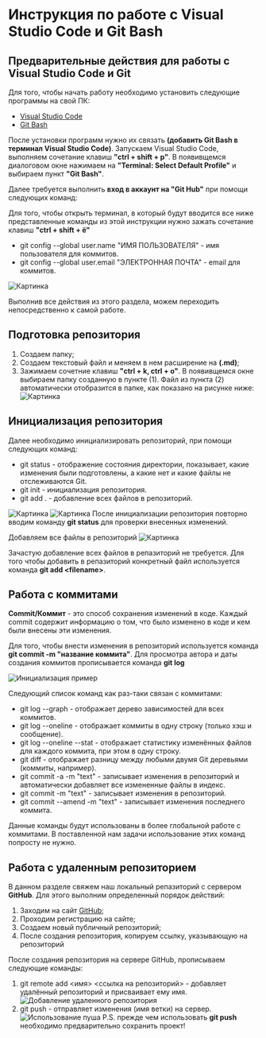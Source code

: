 # Инструкция по работе с Visual Studio Code и Git Bash

## Предварительные действия для работы с Visual Studio Code и Git
Для того, чтобы начать работу необходимо установить следующие программы на свой ПК:
* [Visual Studio Code](https://code.visualstudio.com/download) 
* [Git Bash](https://git-scm.com/download/win)

После установки программ нужно их связать **(добавить Git Bash в терминал Visual Studio Code)**. Запускаем Visual Studio Code, выполняем сочетание клавиш **"ctrl + shift + p"**. В появивщемся диалоговом окне нажимаем на **"Terminal: Select Default Profile"** и выбираем пункт **"Git Bash"**.

Далее требуется выполнить **вход в аккаунт на "Git Hub"** при помощи следующих команд:

Для того, чтобы открыть терминал, в который будут вводится все ниже представленные команды из этой инструкции нужно зажать сочетание клавиш **"ctrl + shift + ё"**

* git config --global user.name "ИМЯ ПОЛЬЗОВАТЕЛЯ" - имя пользователя для коммитов.
* git config --global user.email "ЭЛЕКТРОННАЯ ПОЧТА" - email для коммитов.

![Картинка](https://i.imgur.com/AkfZCgo.jpg)

Выполнив все действия из этого раздела, можем переходить непосредственно к самой работе.

## Подготовка репозитория
1. Создаем папку;
2. Создаем текстовый файл и меняем в нем расширение на **(.md)**;
3. Зажимаем сочетние клавиш **"ctrl + k, ctrl + o"**. В появивщемся окне выбираем папку созданную в пункте (1). Файл из пункта (2) автоматически отобразится в папке, как показано на рисунке ниже:
![Картинка](https://i.imgur.com/0zSnovF.jpg)

## Инициализация репозитория
Далее необходимо инициализировать репозиторий, при помощи следующих команд:
* git status - отображение состояния директории, показывает, какие изменения были подготовлены, а какие нет и какие файлы не отслеживаются Git.
* git init - инициализация репозитория.
* git add . - добавление всех файлов в репозиторий.

![Картинка](https://i.imgur.com/wZPlSFp.jpg)
![Картинка](https://i.imgur.com/ChHgRdx.jpg)
После инициализации репозитория повторно вводим команду **git status** для проверки внесенных изменений.

Добавляем все файлы в репозиторий
![Картинка](https://i.imgur.com/qKf2x21.jpg)

Зачастую добавление всех файлов в репазиторий не требуется. Для того чтобы добавить в репазиторий конкретный файл используется команда
**git add <filenamе>**.

## Работа с коммитами

**Commit/Коммит** - это способ сохранения изменений в коде. Каждый commit содержит информацию о том, что было изменено в коде и кем были внесены эти изменения.

Для того, чтобы внести изменения в репозиторий используется команда **git commit -m "название коммита"**. Для просмотра автора и даты создания коммитов прописывается команда **git log**

![Инициализация пример](https://i.imgur.com/iD7sRb0.png)

Следующий список команд как раз-таки связан с коммитами:
* git log --graph - отображает дерево зависимостей для всех коммитов.
* git log --oneline - отображает коммиты в одну строку (только хэш и сообщение).
* git log --oneline --stat - отображает статистику изменённых файлов для каждого коммита, при этом в одну строку.
* git diff - отображает разницу между любыми двумя Git деревьями (коммиты, например).
* git commit -a -m "text" - записывает изменения в репозиторий и автоматически добавляет все измененные файлы в индекс.
* git commit -m "text" - записывает изменения в репозиторий.
* git commit --amend -m "text" - записывает изменения последнего коммита.

Данные команды будут использованы в более глобальной работе с коммитами. В поставленной нам задачи использование этих команд попросту не нужно.

## Работа с удаленным репозиторием
В данном разделе свяжем наш локальный репазиторий с сервером **GitHub**. Для этого выполним определенный порядок действий:

1. Заходим на сайт [GitHub](https://github.com/ "Ссылка на сайт гитхаба");
2. Проходим регистрацию на сайте;
3. Создаем новый публичный репозиторий;
4. После создания репозитория, копируем ссылку, указывающую на репозиторий

После создания репозитория на сервере GitHub, прописываем следующие команды:
1. git remote add <имя> <ссылка на репозиторий> - добавляет удалённый репозиторий и присваивает ему имя.
![Добавление удаленного репозитория](https://i.imgur.com/ZvVBqta.png)
2. git push <remote-name> <branch-name> - отправляет изменения (имя ветки) на сервер.
![Использование пуша](https://i.imgur.com/jfHJWFk.png)
P.S. прежде чем использовать **git push** необходимо предварительно сохранить проект!